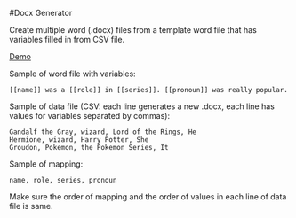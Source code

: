 #Docx Generator

Create multiple word (.docx) files from a template word file that has variables filled in from CSV file.

[Demo](http://cloudproject.c4wmckd9hd.us-west-2.elasticbeanstalk.com/polls/submit)

Sample of word file with variables:
```
[[name]] was a [[role]] in [[series]]. [[pronoun]] was really popular. 
```

Sample of data file (CSV: each line generates a new .docx, each line has values for variables separated by commas):
```
Gandalf the Gray, wizard, Lord of the Rings, He
Hermione, wizard, Harry Potter, She
Groudon, Pokemon, the Pokemon Series, It
```

Sample of mapping: 
```
name, role, series, pronoun
```

Make sure the order of mapping and the order of values in each line of data file is same.
